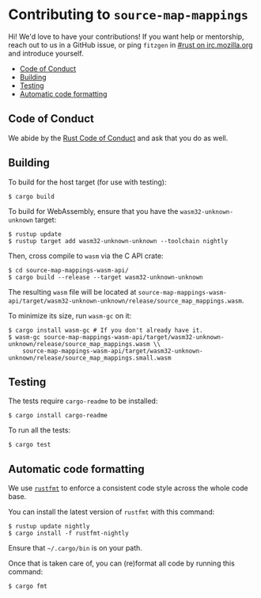 # Contributing to `source-map-mappings`

Hi! We'd love to have your contributions! If you want help or mentorship, reach
out to us in a GitHub issue, or ping `fitzgen` in [#rust on irc.mozilla.org](irc://irc.mozilla.org#rust)
and introduce yourself.

<!-- START doctoc generated TOC please keep comment here to allow auto update -->
<!-- DON'T EDIT THIS SECTION, INSTEAD RE-RUN doctoc TO UPDATE -->


- [Code of Conduct](#code-of-conduct)
- [Building](#building)
- [Testing](#testing)
- [Automatic code formatting](#automatic-code-formatting)

<!-- END doctoc generated TOC please keep comment here to allow auto update -->

## Code of Conduct

We abide by the [Rust Code of Conduct][coc] and ask that you do as well.

[coc]: https://www.rust-lang.org/en-US/conduct.html

## Building

To build for the host target (for use with testing):

```
$ cargo build
```

To build for WebAssembly, ensure that you have the `wasm32-unknown-unknown` target:

```
$ rustup update
$ rustup target add wasm32-unknown-unknown --toolchain nightly
```

Then, cross compile to `wasm` via the C API crate:

```
$ cd source-map-mappings-wasm-api/
$ cargo build --release --target wasm32-unknown-unknown
```

The resulting `wasm` file will be located at
`source-map-mappings-wasm-api/target/wasm32-unknown-unknown/release/source_map_mappings.wasm`.

To minimize its size, run `wasm-gc` on it:

```
$ cargo install wasm-gc # If you don't already have it.
$ wasm-gc source-map-mappings-wasm-api/target/wasm32-unknown-unknown/release/source_map_mappings.wasm \\
    source-map-mappings-wasm-api/target/wasm32-unknown-unknown/release/source_map_mappings.small.wasm
```

## Testing

The tests require `cargo-readme` to be installed:

```
$ cargo install cargo-readme
```

To run all the tests:

```
$ cargo test
```

## Automatic code formatting

We use [`rustfmt`](https://github.com/rust-lang-nursery/rustfmt) to enforce a
consistent code style across the whole code base.

You can install the latest version of `rustfmt` with this command:

```
$ rustup update nightly
$ cargo install -f rustfmt-nightly
```

Ensure that `~/.cargo/bin` is on your path.

Once that is taken care of, you can (re)format all code by running this command:

```
$ cargo fmt
```
